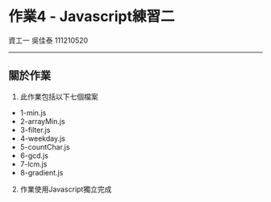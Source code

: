 # 作業4 - Javascript練習二
資工一 吳佳泰 111210520

---

## 關於作業

1. 此作業包括以下七個檔案
* 1-min.js
* 2-arrayMin.js
* 3-filter.js
* 4-weekday.js
* 5-countChar.js
* 6-gcd.js
* 7-lcm.js
* 8-gradient.js
2. 作業使用Javascript獨立完成
